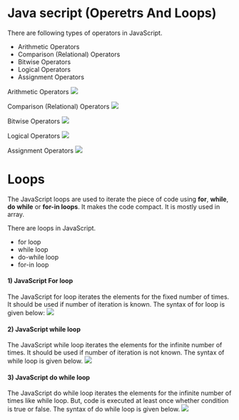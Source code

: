 # Java secript (Operetrs And Loops)

There are following types of operators in JavaScript.

- Arithmetic Operators
- Comparison (Relational) Operators
- Bitwise Operators
- Logical Operators
- Assignment Operators



Arithmetic Operators
![](https://www.devopsschool.com/blog/wp-content/uploads/2020/07/JavaScript-Arithmatic-Operators.png)

Comparison (Relational) Operators
![](https://www.devopsschool.com/blog/wp-content/uploads/2020/07/JavaScript-Relational-or-Comparison-Operator.png)

Bitwise Operators
![](https://www.devopsschool.com/blog/wp-content/uploads/2020/07/JavaScript-Bitwise-Operators.png)


Logical Operators
![](https://www.devopsschool.com/blog/wp-content/uploads/2020/07/JavaScript-Logical-Operator.png)

Assignment Operators
![](https://i.ytimg.com/vi/zIQKbpmdKa4/maxresdefault.jpg)

# Loops
The JavaScript loops are used to iterate the piece of code using **for**, **while**, **do while** or **for-in loops**. It makes the code compact. It is mostly used in array.

There are loops in JavaScript.

- for loop
- while loop
- do-while loop
- for-in loop
#### 1) JavaScript For loop
The JavaScript for loop iterates the elements for the fixed number of times. It should be used if number of iteration is known. The syntax of for loop is given below:
![](https://eecs.oregonstate.edu/ecampus-video/CS161/template/chapter_5/chapter5_images/5_19.png)

#### 2) JavaScript while loop
The JavaScript while loop iterates the elements for the infinite number of times. It should be used if number of iteration is not known. The syntax of while loop is given below.
![](https://eecs.oregonstate.edu/ecampus-video/CS161/template/chapter_5/chapter5_images/5_01.png)

 #### 3) JavaScript do while loop
The JavaScript do while loop iterates the elements for the infinite number of times like while loop. But, code is executed at least once whether condition is true or false. The syntax of do while loop is given below.
![](https://media.geeksforgeeks.org/wp-content/uploads/20191118154342/do-while-Loop-GeeksforGeeks2.jpg)











